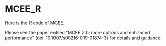 # MCEE_R
Here is the R code of MCEE.

Please see the paper entiled "MCEE 2.0: more options and enhanced performance" (doi: 10.1007/s00216-019-01874-3) for details and guidance.
